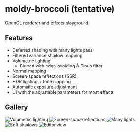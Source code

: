 # moldy-broccoli (tentative)
OpenGL renderer and effects playground.

## Features
- Deferred shading with many lights pass
- Filtered variance shadow mapping
- Volumetric lighting
  - Blurred with edge-avoiding À-Trous filter
- Normal mapping
- Screen-space reflections (SSR)
- HDR lighting + tone mapping
- Automatic exposure adjustment
- UI with the adjustable parameters for most effects
  
## Gallery
![Volumetric lighting](https://i.imgur.com/6Ms7r8G.jpeg "Volumetric lighting")
![Screen-space reflections](https://i.imgur.com/JnwE0m6.jpg "Screen-space reflections")
![Many lights](https://i.imgur.com/catQaeg.jpg "Many lights")
![Soft shadows](https://i.imgur.com/GLC6T16.jpg "Soft shadows")
![Editor view](https://i.imgur.com/o1hK3BP.jpeg "Editor view")
